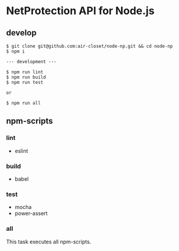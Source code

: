 # NetProtection API for Node.js

## develop

```
$ git clone git@github.com:air-closet/node-np.git && cd node-np
$ npm i

--- development ---

$ npm run lint
$ npm run build
$ npm run test

or

$ npm run all
```

## npm-scripts

### lint

* eslint

### build

* babel

### test

* mocha
* power-assert

### all

This task executes all npm-scripts.
